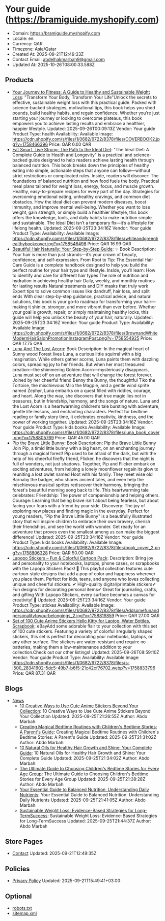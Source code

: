 # Your guide (https://bramiguide.myshopify.com)

- Domain: https://bramiguide.myshopify.com
- Locale: en
- Currency: QAR
- Timezone: Asia/Qatar
- Created At: 2025-09-21T12:49:33Z
- Contact Email: abdelhakmarbah9@gmail.com
- Updated At: 2025-10-26T08:00:33.588Z

## Products

- [Your Journey to Fitness: A Guide to Healthy and Sustainable Weight Loss](https://bramiguide.myshopify.com/products/your-journey-to-fitness-a-guide-to-healthy-and-sustainable-weight-loss): "Transform Your Body, Transform Your Life"Unlock the secrets to effective, sustainable weight loss with this practical guide. Packed with science-backed strategies, motivational tips, this book helps you shed pounds, build healthy habits, and regain confidence. Whether you’re just starting your journey or looking to overcome plateaus, this book empowers you to achieve lasting results and embrace a healthier, happier lifestyle.
  Updated: 2025-09-26T00:09:13Z
  Vendor: Your guide
  Product Type: health
  Availability: Available
  Image: https://cdn.shopify.com/s/files/1/0682/9722/8378/files/COVERBOOK2.jpg?v=1758466396
  Price: QAR 0.00 QAR
- [Eat Smart, Live Strong: The Path to the Ideal Diet](https://bramiguide.myshopify.com/products/eat-smart-live-strong-the-path-to-the-ideal-diet): "The Ideal Diet: A Complete Guide to Health and Longevity" is a practical and science-backed guide designed to help readers achieve lasting health through balanced nutrition. This book breaks down the principles of healthy eating into simple, actionable steps that anyone can follow—without strict restrictions or complicated rules. Inside, readers will discover: The foundations of balanced nutrition and how food fuels the body. Practical meal plans tailored for weight loss, energy, focus, and muscle growth. Healthy, easy-to-prepare recipes for every part of the day. Strategies for overcoming emotional eating, unhealthy cravings, and common diet obstacles. How the ideal diet can prevent modern diseases, boost immunity, and improve mental well-being. Whether you want to lose weight, gain strength, or simply build a healthier lifestyle, this book offers the knowledge, tools, and daily habits to make nutrition simple and sustainable. The Ideal Diet isn’t a temporary fix—it’s a lifestyle for lifelong health.
  Updated: 2025-09-25T23:34:16Z
  Vendor: Your guide
  Product Type: 
  Availability: Available
  Image: https://cdn.shopify.com/s/files/1/0682/9722/8378/files/whiteandgreenhealthybookcover.jpg?v=1758546498
  Price: QAR 16.99 QAR
- [Beautiful Hair Naturally: Your Step-by-Step Guide](https://bramiguide.myshopify.com/products/beautiful-hair-naturally-your-step-by-step-guide): ✨ Book Description: Your hair is more than just strands—it’s your crown of beauty, confidence, and self-expression. From Root to Tip: The Essential Hair Care Guide is a complete handbook designed to help you build the perfect routine for your hair type and lifestyle. Inside, you’ll learn: How to identify and care for different hair types The role of nutrition and hydration in achieving healthy hair Daily, weekly, and monthly routines for lasting results Natural treatments and DIY masks that truly work Expert tips to solve common issues like dandruff, hair loss, and split ends With clear step-by-step guidance, practical advice, and natural solutions, this book is your go-to roadmap for transforming your hair—making it shinier, stronger, and more vibrant than ever before. Whether your goal is growth, repair, or simply maintaining healthy locks, this guide will help you unlock the beauty of your hair, naturally.
  Updated: 2025-09-25T23:34:16Z
  Vendor: Your guide
  Product Type: 
  Availability: Available
  Image: https://cdn.shopify.com/s/files/1/0682/9722/8378/files/BrownandWhiteModernHairSalonPromotionInstagramPost.png?v=1758554925
  Price: QAR 17.75 QAR
- [Luna And The Lost Acorn](https://bramiguide.myshopify.com/products/luna-and-the-lost-acorn): Book Description: In the magical heart of Sunny wood Forest lives Luna, a curious little squirrel with a big imagination. While others gather acorns, Luna paints them with dazzling colors, spreading joy to her friends. But when her most treasured creation—the shimmering Golden Acorn—mysteriously disappears, Luna must set off on an adventure that will change the forest forever. Joined by her cheerful friend Benny the Bunny, the thoughtful Tiko the Tortoise, the mischievous Milo the Magpie, and a gentle wind sprite named Zephyr, Luna embarks on a quest filled with riddles, courage, and heart. Along the way, she discovers that true magic lies not in treasures, but in friendship, harmony, and the songs of nature. Luna and the Lost Acorn is a heartwarming children’s tale bursting with adventure, gentle life lessons, and enchanting characters. Perfect for bedtime reading or family story time, it celebrates creativity, kindness, and the power of working together.
  Updated: 2025-09-25T23:34:16Z
  Vendor: Your guide
  Product Type: kids books
  Availability: Available
  Image: https://cdn.shopify.com/s/files/1/0682/9722/8378/files/luna_book_cover.png?v=1758805769
  Price: QAR 45.00 QAR
- [Pip the Brave Little Bunny](https://bramiguide.myshopify.com/products/pip-the-brave-little-bunny): Book Description: Pip the Brave Little Bunny Join Pip, a timid little bunny with a big heart, on an enchanting journey through a magical forest! Pip used to be afraid of the dark, but with the help of his cheerful firefly friend, Flicker, he discovers that the night is full of wonders, not just shadows. Together, Pip and Flicker embark on exciting adventures, from helping a lonely moonflower regain its glow to reuniting a lost owlet named Hoot with his family. They meet wise old Barnaby the badger, who shares ancient tales, and even help the mischievous musical sprites rediscover their harmony, bringing the forest's beautiful morning song back to life. This heartwarming tale celebrates: Friendship: The power of companionship and helping others. Courage: Learning that being brave isn't about being fearless, but about facing your fears with a friend by your side. Discovery: The joy of exploring new places and finding magic in the everyday. Perfect for young readers, "Pip the Brave Little Bunny" is a beautifully illustrated story that will inspire children to embrace their own bravery, cherish their friendships, and see the world with wonder. Get ready for an adventure that proves even the smallest among us can make the biggest difference!
  Updated: 2025-09-25T23:34:16Z
  Vendor: Your guide
  Product Type: kids books
  Availability: Available
  Image: https://cdn.shopify.com/s/files/1/0682/9722/8378/files/book_cover_2.png?v=1758806328
  Price: QAR 50.00 QAR
- [Lapopo Stickers – Fun & Colorful Cartoon Pack](https://bramiguide.myshopify.com/products/lapopo-stickers-fun-colorful-cartoon-pack): Description: Bring joy and personality to your notebooks, laptops, phone cases, or scrapbooks with the Lapopo Stickers Pack! 🌟 This playful collection features cute cartoon-style designs that add a pop of color and happiness wherever you place them. Perfect for kids, teens, and anyone who loves collecting unique and cheerful stickers. ✔ High-quality digital/printable stickers✔ Fun designs for decorating personal items✔ Great for journaling, crafts, and gifting With Lapopo Stickers, every surface becomes a canvas for creativity! 🎨
  Updated: 2025-09-25T23:34:16Z
  Vendor: Your guide
  Product Type: stickes
  Availability: Available
  Image: https://cdn.shopify.com/s/files/1/0682/9722/8378/files/Addsomefunandpersonalitytoyourbelongings_2.jpg?v=1758819859
  Price: QAR 27.00 QAR
- [Set of 100 Cute Anime Stickers Hello Kitty for Laptop, Water Bottles, Scrapbook](https://bramiguide.myshopify.com/products/set-of-100-cute-anime-stickers-hello-kitty-for-laptop-water-bottles-scrapbook-77031374938-0zbgg): eBayAdd some adorable flair to your collection with this set of 100 cute stickers. Featuring a variety of colorful irregularly shaped stickers, this set is perfect for decorating your notebooks, laptops, or any other surface. The stickers are water-resistant and require no batteries, making them a low-maintenance addition to your collection.Check out our other listings!
  Updated: 2025-09-26T08:59:10Z
  Vendor: Your guide
  Product Type: 
  Availability: Available
  Image: https://cdn.shopify.com/s/files/1/0682/9722/8378/files/s-l500_28341602-5dc5-49b7-b6f5-21c42cf76702.webp?v=1758833796
  Price: QAR 87.31 QAR

## Blogs

- [News](https://bramiguide.myshopify.com/blogs/news)
  - [10 Creative Ways to Use Cute Anime Stickers Beyond Your Collection](https://bramiguide.myshopify.com/blogs/news/10-creative-ways-to-use-cute-anime-stickers-beyond-your-collection): 10 Creative Ways to Use Cute Anime Stickers Beyond Your Collection
    Updated: 2025-09-25T21:26:55Z
    Author: Abdo Marbah
  - [Creating Magical Bedtime Routines with Children's Bedtime Stories: A Parent's Guide](https://bramiguide.myshopify.com/blogs/news/creating-magical-bedtime-routines-with-childrens-bedtime-stories-a-parents-guide): Creating Magical Bedtime Routines with Children's Bedtime Stories: A Parent's Guide
    Updated: 2025-09-25T21:31:02Z
    Author: Abdo Marbah
  - [10 Natural Oils for Healthy Hair Growth and Shine: Your Complete Guide](https://bramiguide.myshopify.com/blogs/news/10-natural-oils-for-healthy-hair-growth-and-shine-your-complete-guide): 10 Natural Oils for Healthy Hair Growth and Shine: Your Complete Guide
    Updated: 2025-09-25T21:34:02Z
    Author: Abdo Marbah
  - [The Ultimate Guide to Choosing Children's Bedtime Stories for Every Age Group](https://bramiguide.myshopify.com/blogs/news/the-ultimate-guide-to-choosing-childrens-bedtime-stories-for-every-age-group): The Ultimate Guide to Choosing Children's Bedtime Stories for Every Age Group
    Updated: 2025-09-25T21:38:28Z
    Author: Abdo Marbah
  - [Your Essential Guide to Balanced Nutrition: Understanding Daily Nutrients](https://bramiguide.myshopify.com/blogs/news/your-essential-guide-to-balanced-nutrition-understanding-daily-nutrients): Your Essential Guide to Balanced Nutrition: Understanding Daily Nutrients
    Updated: 2025-09-25T21:41:05Z
    Author: Abdo Marbah
  - [Sustainable Weight Loss: Evidence-Based Strategies for Long-TermSuccess](https://bramiguide.myshopify.com/blogs/news/sustainable-weight-loss-evidence-based-strategies-for-long-termsuccess): Sustainable Weight Loss: Evidence-Based Strategies for Long-TermSuccess
    Updated: 2025-09-25T21:44:37Z
    Author: Abdo Marbah

## Store Pages

- [Contact](https://bramiguide.myshopify.com/pages/contact)
  Updated: 2025-09-21T12:49:35Z

## Policies

- [Privacy Policy](https://bramiguide.myshopify.com/policies/privacy-policy)
  Updated: 2025-09-21T15:49:41+03:00

## Optional

- [robots.txt](https://bramiguide.myshopify.com/robots.txt)
- [sitemap.xml](https://bramiguide.myshopify.com/sitemap.xml)
